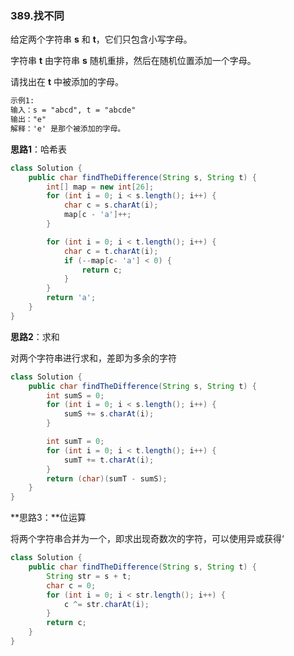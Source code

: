 ### 389.找不同

给定两个字符串 **s** 和 **t**，它们只包含小写字母。

字符串 **t** 由字符串 **s** 随机重排，然后在随机位置添加一个字母。

请找出在 **t** 中被添加的字母。

``` markdown
示例1:
输入：s = "abcd", t = "abcde"
输出："e"
解释：'e' 是那个被添加的字母。
```



**思路1**：哈希表

``` java
class Solution {
    public char findTheDifference(String s, String t) {
        int[] map = new int[26];
        for (int i = 0; i < s.length(); i++) {
            char c = s.charAt(i);
            map[c - 'a']++;
        }

        for (int i = 0; i < t.length(); i++) {
            char c = t.charAt(i);
            if (--map[c- 'a'] < 0) {
                return c;
            }
        }
        return 'a';
    }
}
```



**思路2**：求和

对两个字符串进行求和，差即为多余的字符

``` java
class Solution {
    public char findTheDifference(String s, String t) {
        int sumS = 0;
        for (int i = 0; i < s.length(); i++) {
            sumS += s.charAt(i);
        }

        int sumT = 0;
        for (int i = 0; i < t.length(); i++) {
            sumT += t.charAt(i);
        }
        return (char)(sumT - sumS);
    }
}
```



**思路3：**位运算

将两个字符串合并为一个，即求出现奇数次的字符，可以使用异或获得‘

``` java
class Solution {
    public char findTheDifference(String s, String t) {
        String str = s + t;
        char c = 0;
        for (int i = 0; i < str.length(); i++) {
            c ^= str.charAt(i);
        }
        return c;
    }
}
```

